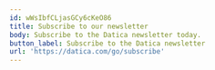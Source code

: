```yaml
---
id: wWsIbfCLjasGCy6cKeO86
title: Subscribe to our newsletter
body: Subscribe to the Datica newsletter today.
button_label: Subscribe to the Datica newsletter
url: 'https://datica.com/go/subscribe'
---
```


  